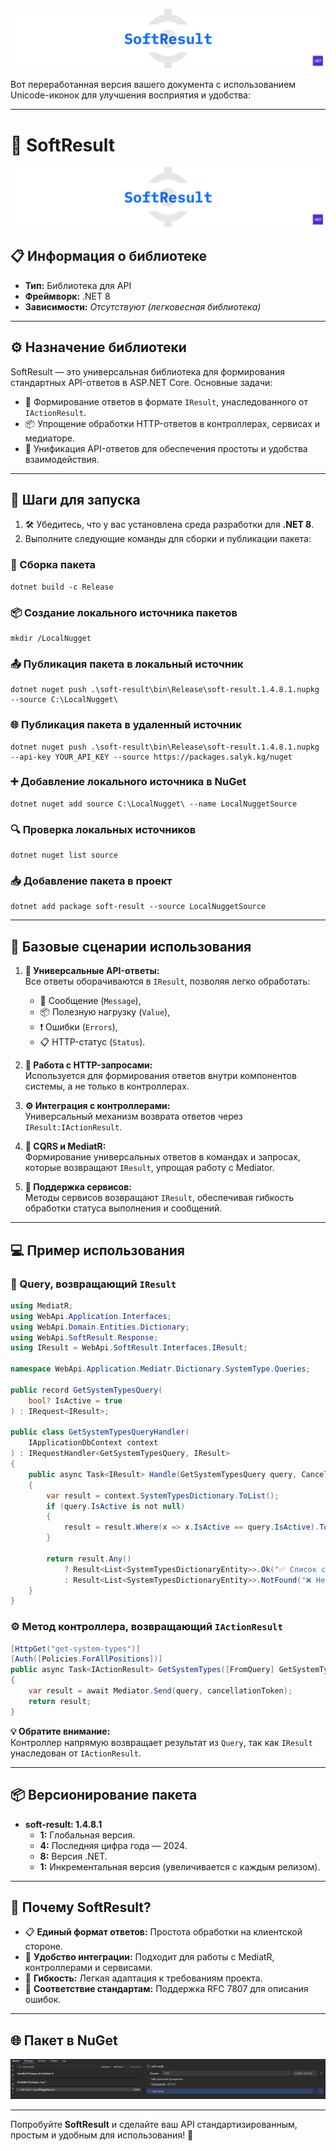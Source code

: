 ![logo.png](logo.png)

Вот переработанная версия вашего документа с использованием Unicode-иконок для улучшения восприятия и удобства:

---

# 🎯 **SoftResult**

![logo.png](logo.png)

## 📋 **Информация о библиотеке**

- **Тип:**          Библиотека для API  
- **Фреймворк:**    .NET 8  
- **Зависимости:**  _Отсутствуют (легковесная библиотека)_  

---

## ⚙️ **Назначение библиотеки**  

SoftResult — это универсальная библиотека для формирования стандартных API-ответов в ASP.NET Core. Основные задачи:  
- 🔄 Формирование ответов в формате `IResult`, унаследованного от `IActionResult`.  
- 📦 Упрощение обработки HTTP-ответов в контроллерах, сервисах и медиаторе.  
- 🔧 Унификация API-ответов для обеспечения простоты и удобства взаимодействия.  

---

## 🚀 **Шаги для запуска**

1. 🛠️ Убедитесь, что у вас установлена среда разработки для **.NET 8**.  
2. Выполните следующие команды для сборки и публикации пакета:  

### **🔧 Сборка пакета**
```shell
dotnet build -c Release
```

### **📦 Создание локального источника пакетов**
```shell
mkdir /LocalNugget
```

### **📤 Публикация пакета в локальный источник**
```shell
dotnet nuget push .\soft-result\bin\Release\soft-result.1.4.8.1.nupkg --source C:\LocalNugget\
```

### **🌐 Публикация пакета в удаленный источник**
```shell
dotnet nuget push .\soft-result\bin\Release\soft-result.1.4.8.1.nupkg --api-key YOUR_API_KEY --source https://packages.salyk.kg/nuget
```

### **➕ Добавление локального источника в NuGet**
```shell
dotnet nuget add source C:\LocalNugget\ --name LocalNuggetSource
```

### **🔍 Проверка локальных источников**
```shell
dotnet nuget list source
```

### **📥 Добавление пакета в проект**
```shell
dotnet add package soft-result --source LocalNuggetSource
```

---

## 🌟 **Базовые сценарии использования**

1. **🔄 Универсальные API-ответы:**  
   Все ответы оборачиваются в `IResult`, позволяя легко обработать:  
   - 📝 Сообщение (`Message`),  
   - 📦 Полезную нагрузку (`Value`),  
   - ❗ Ошибки (`Errors`),  
   - 📋 HTTP-статус (`Status`).  

2. **📡 Работа с HTTP-запросами:**  
   Используется для формирования ответов внутри компонентов системы, а не только в контроллерах.  

3. **⚙️ Интеграция с контроллерами:**  
   Универсальный механизм возврата ответов через `IResult:IActionResult`.  

4. **📜 CQRS и MediatR:**  
   Формирование универсальных ответов в командах и запросах, которые возвращают `IResult`, упрощая работу с Mediator.  

5. **🔧 Поддержка сервисов:**  
   Методы сервисов возвращают `IResult`, обеспечивая гибкость обработки статуса выполнения и сообщений.  

---

## 💻 **Пример использования**

### **📜 Query, возвращающий `IResult`**
```csharp
using MediatR;
using WebApi.Application.Interfaces;
using WebApi.Domain.Entities.Dictionary;
using WebApi.SoftResult.Response;
using IResult = WebApi.SoftResult.Interfaces.IResult;

namespace WebApi.Application.Mediatr.Dictionary.SystemType.Queries;

public record GetSystemTypesQuery(
    bool? IsActive = true
) : IRequest<IResult>;

public class GetSystemTypesQueryHandler(
    IApplicationDbContext context
) : IRequestHandler<GetSystemTypesQuery, IResult>
{
    public async Task<IResult> Handle(GetSystemTypesQuery query, CancellationToken cancellationToken)
    {
        var result = context.SystemTypesDictionary.ToList();
        if (query.IsActive is not null)
        {
            result = result.Where(x => x.IsActive == query.IsActive).ToList();
        }

        return result.Any()
            ? Result<List<SystemTypesDictionaryEntity>>.Ok("✅ Список систем получен", result)
            : Result<List<SystemTypesDictionaryEntity>>.NotFound("❌ Не удалось найти список систем");
    }
}
```

### **⚙️ Метод контроллера, возвращающий `IActionResult`**
```csharp
[HttpGet("get-system-types")]
[Auth([Policies.ForAllPositions])]
public async Task<IActionResult> GetSystemTypes([FromQuery] GetSystemTypesQuery query, CancellationToken cancellationToken)
{
    var result = await Mediator.Send(query, cancellationToken);
    return result;
}
```

**💡 Обратите внимание:**  
Контроллер напрямую возвращает результат из `Query`, так как `IResult` унаследован от `IActionResult`.  

---

## 📦 **Версионирование пакета**

- **soft-result: 1.4.8.1**  
  - **1:** Глобальная версия.  
  - **4:** Последняя цифра года — 2024.  
  - **8:** Версия .NET.  
  - **1:** Инкрементальная версия (увеличивается с каждым релизом).  

---

## 🎯 **Почему SoftResult?**

- 📋 **Единый формат ответов:** Простота обработки на клиентской стороне.  
- 🚀 **Удобство интеграции:** Подходит для работы с MediatR, контроллерами и сервисами.  
- 🔄 **Гибкость:** Легкая адаптация к требованиям проекта.  
- 📜 **Соответствие стандартам:** Поддержка RFC 7807 для описания ошибок.  

---

## 🌐 **Пакет в NuGet**
![nuggetScreenShot.png](nuggetScreenShot.png)

---

Попробуйте **SoftResult** и сделайте ваш API стандартизированным, простым и удобным для использования! 🎉
